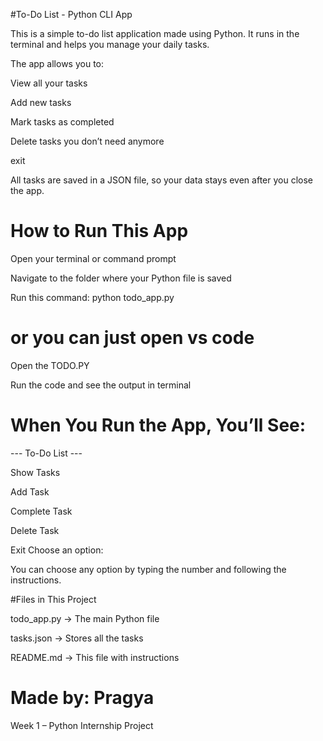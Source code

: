  #To-Do List - Python CLI App

This is a simple to-do list application made using Python. It runs in the terminal and helps you manage your daily tasks.

The app allows you to:

View all your tasks

Add new tasks

Mark tasks as completed

Delete tasks you don’t need anymore

exit 

All tasks are saved in a JSON file, so your data stays even after you close the app.

# How to Run This App

Open your terminal or command prompt

Navigate to the folder where your Python file is saved

Run this command:
python todo_app.py

# or you can just open vs code 

Open the TODO.PY 

Run the code and see the output in terminal  

# When You Run the App, You’ll See:

--- To-Do List ---

Show Tasks

Add Task

Complete Task

Delete Task

Exit
Choose an option:

You can choose any option by typing the number and following the instructions.



#Files in This Project

todo_app.py → The main Python file

tasks.json → Stores all the tasks

README.md → This file with instructions

# Made by: Pragya
Week 1 – Python Internship Project